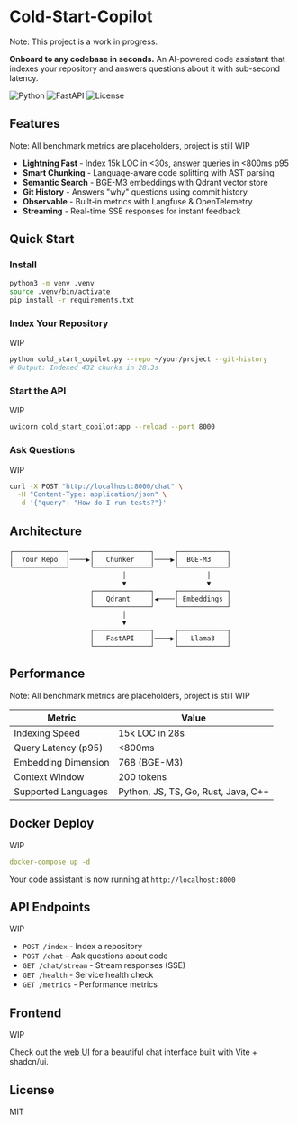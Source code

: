 # Cold-Start-Copilot

Note: This project is a work in progress.  

**Onboard to any codebase in seconds.** An AI-powered code assistant that indexes your repository and answers questions about it with sub-second latency.

![Python](https://img.shields.io/badge/Python-3.9%2B-blue)
![FastAPI](https://img.shields.io/badge/FastAPI-0.100%2B-green)
![License](https://img.shields.io/badge/License-MIT-yellow)

## Features

Note: All benchmark metrics are placeholders, project is still WIP

- **Lightning Fast** - Index 15k LOC in <30s, answer queries in <800ms p95
- **Smart Chunking** - Language-aware code splitting with AST parsing
- **Semantic Search** - BGE-M3 embeddings with Qdrant vector store
- **Git History** - Answers "why" questions using commit history
- **Observable** - Built-in metrics with Langfuse & OpenTelemetry
- **Streaming** - Real-time SSE responses for instant feedback

## Quick Start

### Install
```bash
python3 -m venv .venv
source .venv/bin/activate
pip install -r requirements.txt
```

### Index Your Repository

WIP

```bash
python cold_start_copilot.py --repo ~/your/project --git-history
# Output: Indexed 432 chunks in 28.3s
```

### Start the API

WIP

```bash
uvicorn cold_start_copilot:app --reload --port 8000
```

### Ask Questions

WIP

```bash
curl -X POST "http://localhost:8000/chat" \
  -H "Content-Type: application/json" \
  -d '{"query": "How do I run tests?"}'
```

## Architecture

```
┌─────────────┐     ┌──────────────┐     ┌────────────┐
│  Your Repo  │────▶│   Chunker    │────▶│  BGE-M3    │
└─────────────┘     └──────────────┘     └────────────┘
                            │                    │
                            ▼                    ▼
                    ┌──────────────┐     ┌────────────┐
                    │   Qdrant     │◀────│ Embeddings │
                    └──────────────┘     └────────────┘
                            │
                            ▼
                    ┌──────────────┐     ┌────────────┐
                    │   FastAPI    │────▶│   Llama3   │
                    └──────────────┘     └────────────┘
```

## Performance

Note: All benchmark metrics are placeholders, project is still WIP

| Metric | Value |
|--------|-------|
| Indexing Speed | 15k LOC in 28s |
| Query Latency (p95) | <800ms |
| Embedding Dimension | 768 (BGE-M3) |
| Context Window | 200 tokens |
| Supported Languages | Python, JS, TS, Go, Rust, Java, C++ |

## Docker Deploy

WIP

```yaml
docker-compose up -d
```

Your code assistant is now running at `http://localhost:8000`

## API Endpoints

WIP

- `POST /index` - Index a repository
- `POST /chat` - Ask questions about code
- `GET /chat/stream` - Stream responses (SSE)
- `GET /health` - Service health check
- `GET /metrics` - Performance metrics

## Frontend

WIP

Check out the [web UI](./frontend) for a beautiful chat interface built with Vite + shadcn/ui.

## License

MIT
